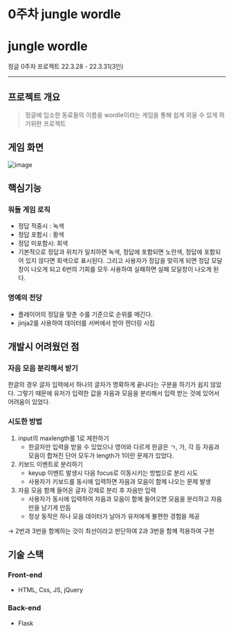 # 0주차 jungle wordle

# jungle wordle

정글 0주차 프로젝트 22.3.28 - 22.3.31(3인)

---

## 프로젝트 개요

> 정글에 입소한 동료들의 이름을 wordle이라는 게임을 통해 쉽게 외울 수 있게 하기위한 프로젝트
> 

## 게임 화면
![image](https://user-images.githubusercontent.com/54197518/183526742-fa798160-b51c-4743-af44-3f84ca3c6bbd.png)


## 핵심기능

### 워들 게임 로직

- 정답 적중시 : 녹색
- 정답 포함시 : 황색
- 정답 미포함시: 회색
- 기본적으로 정답과 위치가 일치하면 녹색, 정답에 포함되면 노란색, 정답에 포함되어 있지 않다면 회색으로 표시된다. 그리고 사용자가 정답을 맞히게 되면 정답 모달 창이 나오게 되고 6번의 기회를 모두 사용하여 실패하면 실패 모달창이 나오게 된다.

### 명예의 전당

- 플레이어의 정답을 맞춘 수를 기준으로 순위를 메긴다.
- jinja2를 사용하여 데이터를 서버에서 받아 렌더링 시킴

## 개발시 어려웠던 점

### 자음 모음 분리해서 받기

한글의 경우 글자 입력에서 하나의 글자가 명확하게 끝나다는 구분을 하기가 쉽지 않았다. 그렇기 때문에 유저가 입력한 값을 자음과 모음을 분리해서 입력 받는 것에 있어서 어려움이 있었다.

### 시도한 방법

1. input의 maxlength를 1로 제한하기
    - 한글자만 입력을 받을 수 있었으나 영어와 다르게 한글은 ㄱ, 가, 각 등 자음과 모음이 합쳐진 단어 모두가 length가 1이란 문제가 있었다.
2. 키보드 이벤트로 분리하기
    - keyup 이벤트 발생시 다음 focus로 이동시키는 방법으로 분리 시도
    - 사용자가 키보드를 동시에 입력하면 자음과 모음이 함께 나오는 문제 발생
3. 자음 모음 함께 들어온 글자 강제로 분리 후 자음만 입력
    - 사용자가 동시에 입력하여 자음과 모음이 함께 들어오면 모음을 분리하고 자음만을 남기게 만듬
    - 정상 동작은 하나 모음 데이터가 날아가 유저에게 불편한 경험을 제공

→ 2번과 3번을 함께하는 것이 최선이라고 판단하여 2과 3번을 함께 적용하여 구현

## 기술 스택

### Front-end

- HTML, Css, JS, jQuery

### Back-end

- Flask
